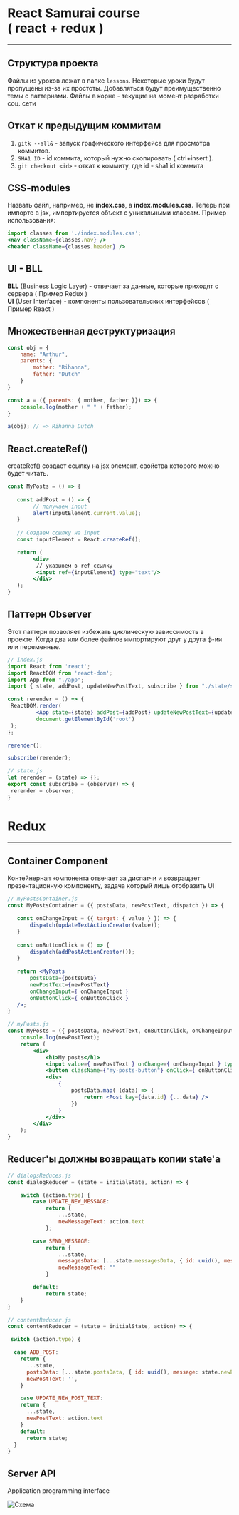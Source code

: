 # React Samurai course <br> ( react + redux )
___
## Структура проекта

 Файлы из уроков лежат в папке `lessons`. 
 Некоторые уроки будут пропущены из-за их простоты. 
 Добавляться будут преимущественно темы с паттернами. 
 Файлы в корне - текущие на момент разработки соц. сети

## Откат к предыдущим коммитам

1. `gitk --all&` - запуск графического интерфейса для просмотра коммитов. 
2. `SHA1 ID` - id коммита, который нужно скопировать ( ctrl+insert ).
3. `git checkout <id>` - откат к коммиту, где id - sha1 id коммита

## CSS-modules

Назвать файл, например, не **index.css**, a **index.modules.css**.
Теперь при импорте в jsx, импортируется объект с уникальными классам. 
Пример использования:   
```jsx
import classes from './index.modules.css';
<nav className={classes.nav} />
<header className={classes.header} />
```

## UI - BLL

**BLL** (Business Logic Layer) - отвечает за данные, которые приходят с сервера ( Пример Redux ) <br>
**UI** (User Interface) - компоненты пользовательских интерфейсов ( Пример React )

## Множественная деструктуризация

```javascript
const obj = {
    name: "Arthur",
    parents: {
        mother: "Rihanna",
        father: "Dutch"
    }
}

const a = ({ parents: { mother, father }}) => {
    console.log(mother + " " + father);
}

a(obj); // => Rihanna Dutch
```

## React.createRef()

createRef() создает ссылку на jsx элемент, свойства которого
можно будет читать.

```jsx
const MyPosts = () => {
    
   const addPost = () => {
        // получаем input 
        alert(inputElement.current.value);
   }
   
   // Создаем ссылку на input
   const inputElement = React.createRef();

   return (
        <div>
         // указывем в ref ссылку
         <input ref={inputElement} type="text"/>
        </div>
   );
}

```

## Паттерн Observer

Этот паттерн позволяет избежать циклическую зависсимость
в проекте. Когда два или более файлов импортируют друг у друга
ф-ии или переменные.

```jsx
// index.js
import React from 'react';
import ReactDOM from 'react-dom';
import App from "./app";
import { state, addPost, updateNewPostText, subscribe } from "./state/state";

const rerender = () => {
 ReactDOM.render(
         <App state={state} addPost={addPost} updateNewPostText={updateNewPostText} />,
         document.getElementById('root')
 );
};

rerender();

subscribe(rerender);
```
```jsx
// state.js
let rerender = (state) => {};
export const subscribe = (observer) => {
 rerender = observer;
}
```

# Redux
___

## Container Component

Контейнерная компонента отвечает за диспатчи и возвращает 
презентационную компоненту, задача который лишь отобразить UI


```jsx
// myPostsContainer.js
const MyPostsContainer = ({ postsData, newPostText, dispatch }) => {

   const onChangeInput = ({ target: { value } }) => {
       dispatch(updateTextActionCreator(value));
   }
   
   const onButtonClick = () => {
       dispatch(addPostActionCreator());
   } 
 
   return <MyPosts
       postsData={postsData}
       newPostText={newPostText}
       onChangeInput={ onChangeInput }
       onButtonClick={ onButtonClick }
   />;
}
```

```jsx
// myPosts.js
const MyPosts = ({ postsData, newPostText, onButtonClick, onChangeInput }) => {
    console.log(newPostText);
    return (
        <div>
            <h1>My posts</h1>
            <input value={ newPostText } onChange={ onChangeInput } type="text"/>
            <button className={"my-posts-button"} onClick={ onButtonClick }>Add new post</button>
            <div>
                {
                    postsData.map( (data) => {
                        return <Post key={data.id} {...data} />
                    })
                }
            </div>
        </div>
    );
}
```

## Reducer'ы должны возвращать копии state'а 

```js
// dialogsReduces.js
const dialogReducer = (state = initialState, action) => {

    switch (action.type) {
        case UPDATE_NEW_MESSAGE:
            return {
                ...state,
                newMessageText: action.text
            };

        case SEND_MESSAGE:
            return {
                ...state,
                messagesData: [...state.messagesData, { id: uuid(), message: state.newMessageText }],
                newMessageText: ""
            }

        default:
            return state;
    }
}
```
```js
// contentReducer.js
const contentReducer = (state = initialState, action) => {

 switch (action.type) {

  case ADD_POST:
    return {
      ...state,
      postsData: [...state.postsData, { id: uuid(), message: state.newPostText, likesCount: 4 }],
      newPostText: '',
    }

    case UPDATE_NEW_POST_TEXT:
    return {
      ...state,
      newPostText: action.text
    }
    default:
      return state;
  }
}
```

## Server API
Application programming interface

![Схема](src/images/server-api.png)










